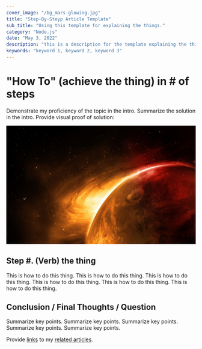 ```yaml
---
cover_image: "/bg_mars-glowing.jpg"
title: "Step-By-Steyp Article Template"
sub_title: "Using this template for explaining the things."
category: "Node.js"
date: "May 3, 2022"
description: "this is a description for the template explaining the thing."
keywords: "keyword 1, keyword 2, keyword 3"
---
```


# **\"How To\" (achieve the thing) in # of steps**

Demonstrate my proficiency of the topic in the intro. Summarize the solution in the intro. Provide visual proof of solution:

![visual proof image](../public/bg_mars-glowing.jpg)

## **Step \#. (Verb) the thing**

This is how to do this thing. This is how to do this thing. This is how to do this thing. This is how to do this thing. This is how to do this thing. This is how to do this thing.

## **Conclusion / Final Thoughts / Question**

Summarize key points. Summarize key points. Summarize key points. Summarize key points. Summarize key points.

Provide [links]() to my [related articles]().
